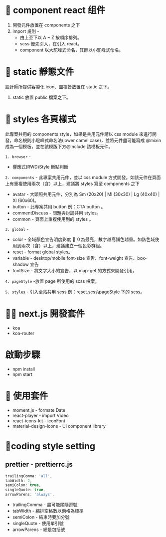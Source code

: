 # 📁 component react 组件

1. 開發元件放置在 components 之下
2. import 規則 -
   - 由上至下以 A ~ Z 按順序排列。
   - scss 優先引入，在引入 react。
   - component 以大駝峰式命名，其餘以小駝峰式命名。

# 📁 static 靜態文件

設計師所提供客製化 icon、圖檔皆放置在 static 之下。

1. static 放置 public 檔案之下。

# 📁 styles 各頁樣式

此專案共用的 components style，如果是共用元件請以 css module 來進行開發，命名規則小駝峰式命名法(lower camel case)，並將元件盡可能寫成 @mixin 成為一個模板，並在該模版下方@include 該模板元件。

`1. browser` -

- 響應式(RWD)Style 斷點判斷

`2. components` -
此專案共用元件，並以 css module 方式開發。如該元件在頁面上有重複使用兩次（含）以上，建議將 styles 寫至 components 之下

- avatar - 大頭照共用元件，分別為 Sm (20x20) | Ml (30x30) | Lg (40x40) | Xl (60x60)。
- button - 此專案共用 button 例：CTA button 。
- commentDiscuss - 問題與討論共用 styles。
- common - 頁面上重複使用到的 styles 。

`3. global` -

- color - 全域顏色宣告明度彩度  ０為最亮，數字越高顏色越重。如該色域使用到兩次（含）以上，建議建立一個色彩群組。
- reset - format global styles。
- variable - desktop/mobile font-size 宣吿、font-weight 宣告、box-shadow 宣告
- fontSize - 將文字大小的宣告，以 map-get 的方式來開發引用。

`4. pageStyle` -放置 page 所使用的 scss 檔案。

`5. styles` - 引入全站共用 scss 例：reset.scss\pageStyle 下的 scss。

# 📁 next.js 開發套件

- koa
- koa-router

# 啟動步驟

- npm install
- npm start

# 📁 使用套件

- moment.js - formate Date
- react-player - import Video
- react-icons-kit - iconFont
- material-design-icons - Ui component library

# 📁coding style setting

## prettier - prettierrc.js

```jsx
trailingComma: 'all',
tabWidth: 2,
semiColon: true,
singleQuote: true,
arrowParens: 'always',
```

- trailingComma - 盡可能尾隨逗號
- tabWidth - 縮排空格數以兩格為標準
- semiColon - 結束時要加分號
- singleQuote - 使用單引號
- arrowParens - 總是包括號
